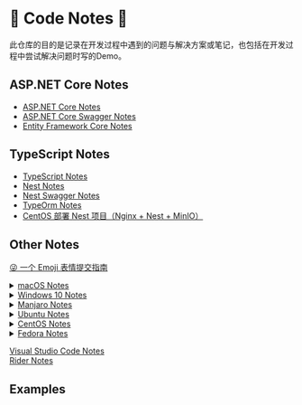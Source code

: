 # 📕 Code Notes 📕

此仓库的目的是记录在开发过程中遇到的问题与解决方案或笔记，也包括在开发过程中尝试解决问题时写的Demo。

## ASP.NET Core Notes

- [ASP.NET Core Notes](AspNetCoreNotes/AspNetCoreNotes.md)
- [ASP.NET Core Swagger Notes](AspNetCoreNotes/AspNetCoreSwaggerNotes.md)
- [Entity Framework Core Notes](AspNetCoreNotes/EntityFrameworkCoreNotes.md)

## TypeScript Notes

- [TypeScript Notes](TypeScriptNotes/TypeScriptNotes.md)
- [Nest Notes](TypeScriptNotes/NestNotes.md)
- [Nest Swagger Notes](#TypeScriptNotes/NestSwaggerNotes.md)
- [TypeOrm Notes](TypeScriptNotes/TypeOrmNotes.md)
- [CentOS 部署 Nest 项目（Nginx + Nest + MinIO）](TypeScriptNotes/DeployingNestOnCentOS.md)

## Other Notes

[😜 一个 Emoji 表情提交指南](https://gitmoji.js.org/)

<details>
  <summary><a href="OtherNotes/macOS.md">macOS Notes</a></summary>
</details>
<details>
  <summary><a href="OtherNotes/Windows.md">Windows 10 Notes</a></summary>

- [Windows 终端](OtherNotes/Windows.md#windows-终端)
- [截图、贴图](OtherNotes/Windows.md#截图贴图)
- [Dbeaver](OtherNotes/Windows.md#dbeaver)
- [Web 调试代理工具](OtherNotes/Windows.md#web-调试代理工具)
- [安装 WSL](OtherNotes/Windows.md#安装-wsl)
- [在 WSL 中安装 Docker](OtherNotes/Windows.md#在-wsl-中安装-docker)
- [安装 Docker 镜像版的 PostgreSql](OtherNotes/Windows.md#安装-docker-镜像版的-postgresql)
- [安装 Minikube](OtherNotes/Windows.md#安装-minikube)

</details>
<details>
  <summary><a href="OtherNotes/Manjaro.md">Manjaro Notes</a></summary>
</details>
<details>
  <summary><a href="OtherNotes/Ubuntu.md">Ubuntu Notes</a></summary>
</details>
<details>
  <summary><a href="OtherNotes/CentOS.md">CentOS Notes</a></summary>
</details>
<details>
  <summary><a href="OtherNotes/Fedora.md">Fedora Notes</a></summary>
</details>

[Visual Studio Code Notes](OtherNotes/VisualStudioCode.md) \
[Rider Notes](OtherNotes/RiderNotes.md)

## Examples
